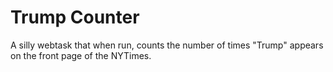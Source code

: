 # Trump Counter

A silly webtask that when run, counts the number of times "Trump" appears on the front page of the NYTimes.